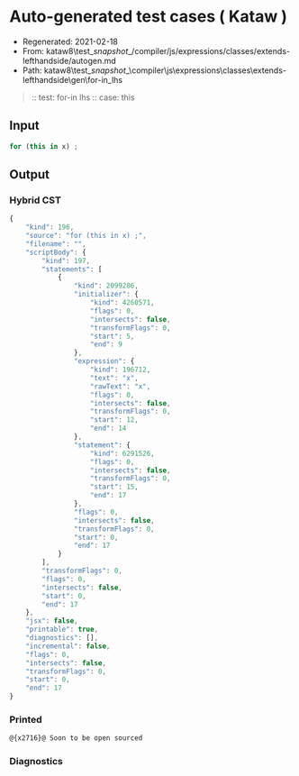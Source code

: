 # Auto-generated test cases ( Kataw )
- Regenerated: 2021-02-18
- From: kataw8\test\__snapshot__/compiler/js/expressions/classes/extends-lefthandside/autogen.md
- Path: kataw8\test\__snapshot__\compiler\js\expressions\classes\extends-lefthandside\gen\for-in_lhs
> :: test: for-in lhs
> :: case: this
## Input

`````js
for (this in x) ;
`````

## Output


### Hybrid CST


```javascript
{
    "kind": 196,
    "source": "for (this in x) ;",
    "filename": "",
    "scriptBody": {
        "kind": 197,
        "statements": [
            {
                "kind": 2099286,
                "initializer": {
                    "kind": 4260571,
                    "flags": 0,
                    "intersects": false,
                    "transformFlags": 0,
                    "start": 5,
                    "end": 9
                },
                "expression": {
                    "kind": 196712,
                    "text": "x",
                    "rawText": "x",
                    "flags": 0,
                    "intersects": false,
                    "transformFlags": 0,
                    "start": 12,
                    "end": 14
                },
                "statement": {
                    "kind": 6291526,
                    "flags": 0,
                    "intersects": false,
                    "transformFlags": 0,
                    "start": 15,
                    "end": 17
                },
                "flags": 0,
                "intersects": false,
                "transformFlags": 0,
                "start": 0,
                "end": 17
            }
        ],
        "transformFlags": 0,
        "flags": 0,
        "intersects": false,
        "start": 0,
        "end": 17
    },
    "jsx": false,
    "printable": true,
    "diagnostics": [],
    "incremental": false,
    "flags": 0,
    "intersects": false,
    "transformFlags": 0,
    "start": 0,
    "end": 17
}
```

### Printed


```javascript
@{x2716}@ Soon to be open sourced
```

### Diagnostics


```javascript

```

